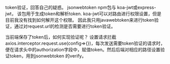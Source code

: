 token验证，回答自己的疑惑。
jsonwebtoken npm包与 koa-jwt或express-jwt，
该包用于生成token和解析token. koa-jwt可以对路由进行权限设置，但是目前我没有找到如何解开这个权限。
因此我只用javawebtoken来进行token验证，通过对request.url的检测是否需要进行token验证。

当前端保存了token后，如何实现验证呢？
设置请求拦截axios.interceptor.request.use(config=>{})，每次发送需要token验证的请求时，便在请求头中的authorization字段中，赋值token。然后后端对相应的路径设置验证token，用到jsonwebtoken
的verify。
